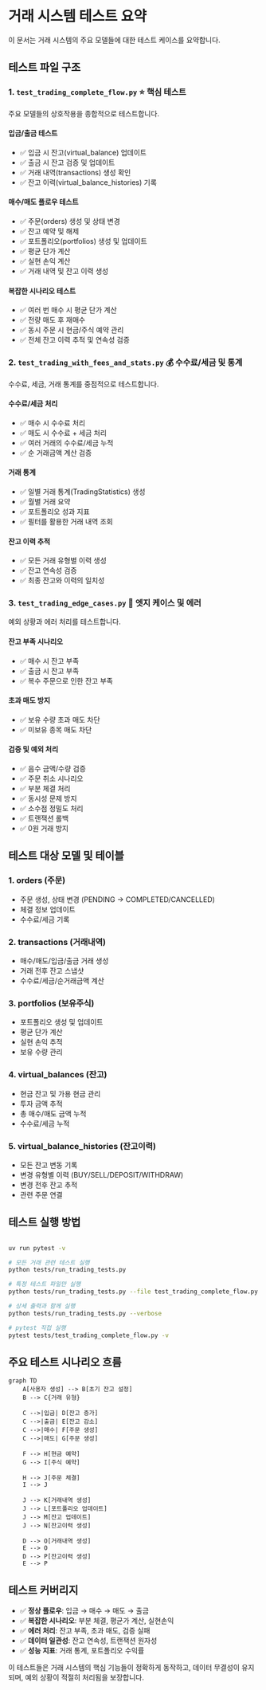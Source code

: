 # 거래 시스템 테스트 요약

이 문서는 거래 시스템의 주요 모델들에 대한 테스트 케이스를 요약합니다.

## 테스트 파일 구조

### 1. `test_trading_complete_flow.py` ⭐ 핵심 테스트
주요 모델들의 상호작용을 종합적으로 테스트합니다.

#### 입금/출금 테스트
- ✅ 입금 시 잔고(virtual_balance) 업데이트
- ✅ 출금 시 잔고 검증 및 업데이트
- ✅ 거래 내역(transactions) 생성 확인
- ✅ 잔고 이력(virtual_balance_histories) 기록

#### 매수/매도 플로우 테스트
- ✅ 주문(orders) 생성 및 상태 변경
- ✅ 잔고 예약 및 해제
- ✅ 포트폴리오(portfolios) 생성 및 업데이트
- ✅ 평균 단가 계산
- ✅ 실현 손익 계산
- ✅ 거래 내역 및 잔고 이력 생성

#### 복잡한 시나리오 테스트
- ✅ 여러 번 매수 시 평균 단가 계산
- ✅ 전량 매도 후 재매수
- ✅ 동시 주문 시 현금/주식 예약 관리
- ✅ 전체 잔고 이력 추적 및 연속성 검증

### 2. `test_trading_with_fees_and_stats.py` 💰 수수료/세금 및 통계
수수료, 세금, 거래 통계를 중점적으로 테스트합니다.

#### 수수료/세금 처리
- ✅ 매수 시 수수료 처리
- ✅ 매도 시 수수료 + 세금 처리
- ✅ 여러 거래의 수수료/세금 누적
- ✅ 순 거래금액 계산 검증

#### 거래 통계
- ✅ 일별 거래 통계(TradingStatistics) 생성
- ✅ 월별 거래 요약
- ✅ 포트폴리오 성과 지표
- ✅ 필터를 활용한 거래 내역 조회

#### 잔고 이력 추적
- ✅ 모든 거래 유형별 이력 생성
- ✅ 잔고 연속성 검증
- ✅ 최종 잔고와 이력의 일치성

### 3. `test_trading_edge_cases.py` 🚨 엣지 케이스 및 에러
예외 상황과 에러 처리를 테스트합니다.

#### 잔고 부족 시나리오
- ✅ 매수 시 잔고 부족
- ✅ 출금 시 잔고 부족
- ✅ 복수 주문으로 인한 잔고 부족

#### 초과 매도 방지
- ✅ 보유 수량 초과 매도 차단
- ✅ 미보유 종목 매도 차단

#### 검증 및 예외 처리
- ✅ 음수 금액/수량 검증
- ✅ 주문 취소 시나리오
- ✅ 부분 체결 처리
- ✅ 동시성 문제 방지
- ✅ 소수점 정밀도 처리
- ✅ 트랜잭션 롤백
- ✅ 0원 거래 방지

## 테스트 대상 모델 및 테이블

### 1. **orders** (주문)
- 주문 생성, 상태 변경 (PENDING → COMPLETED/CANCELLED)
- 체결 정보 업데이트
- 수수료/세금 기록

### 2. **transactions** (거래내역)
- 매수/매도/입금/출금 거래 생성
- 거래 전후 잔고 스냅샷
- 수수료/세금/순거래금액 계산

### 3. **portfolios** (보유주식)
- 포트폴리오 생성 및 업데이트
- 평균 단가 계산
- 실현 손익 추적
- 보유 수량 관리

### 4. **virtual_balances** (잔고)
- 현금 잔고 및 가용 현금 관리
- 투자 금액 추적
- 총 매수/매도 금액 누적
- 수수료/세금 누적

### 5. **virtual_balance_histories** (잔고이력)
- 모든 잔고 변동 기록
- 변경 유형별 이력 (BUY/SELL/DEPOSIT/WITHDRAW)
- 변경 전후 잔고 추적
- 관련 주문 연결

## 테스트 실행 방법

```bash

uv run pytest -v

# 모든 거래 관련 테스트 실행
python tests/run_trading_tests.py

# 특정 테스트 파일만 실행
python tests/run_trading_tests.py --file test_trading_complete_flow.py

# 상세 출력과 함께 실행
python tests/run_trading_tests.py --verbose

# pytest 직접 실행
pytest tests/test_trading_complete_flow.py -v
```

## 주요 테스트 시나리오 흐름

```mermaid
graph TD
    A[사용자 생성] --> B[초기 잔고 설정]
    B --> C{거래 유형}
    
    C -->|입금| D[잔고 증가]
    C -->|출금| E[잔고 감소]
    C -->|매수| F[주문 생성]
    C -->|매도| G[주문 생성]
    
    F --> H[현금 예약]
    G --> I[주식 예약]
    
    H --> J[주문 체결]
    I --> J
    
    J --> K[거래내역 생성]
    J --> L[포트폴리오 업데이트]
    J --> M[잔고 업데이트]
    J --> N[잔고이력 생성]
    
    D --> O[거래내역 생성]
    E --> O
    D --> P[잔고이력 생성]
    E --> P
```

## 테스트 커버리지

- ✅ **정상 플로우**: 입금 → 매수 → 매도 → 출금
- ✅ **복잡한 시나리오**: 부분 체결, 평균가 계산, 실현손익
- ✅ **에러 처리**: 잔고 부족, 초과 매도, 검증 실패
- ✅ **데이터 일관성**: 잔고 연속성, 트랜잭션 원자성
- ✅ **성능 지표**: 거래 통계, 포트폴리오 수익률

이 테스트들은 거래 시스템의 핵심 기능들이 정확하게 동작하고, 
데이터 무결성이 유지되며, 예외 상황이 적절히 처리됨을 보장합니다.
